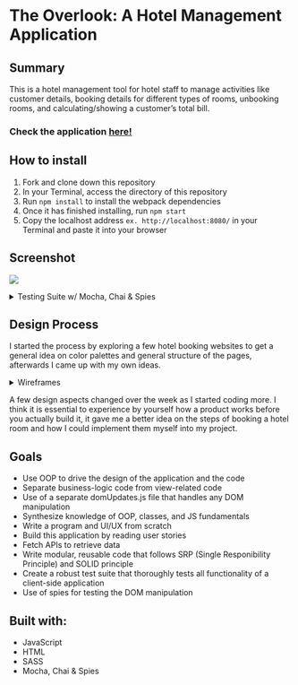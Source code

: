 # The Overlook: A Hotel Management Application

## Summary

This is a hotel management tool for hotel staff to manage activities like customer details, booking details for different types of rooms, unbooking rooms, and calculating/showing a customer’s total bill.

### Check the application [here!](https://edwindelbosque.github.io/TheOverlook/)

## How to install

1. Fork and clone down this repository
2. In your Terminal, access the directory of this repository
3. Run `npm install` to install the webpack dependencies
4. Once it has finished installing, run `npm start`
5. Copy the localhost address `ex. http://localhost:8080/` in your Terminal and paste it into your browser

## Screenshot

![](https://user-images.githubusercontent.com/48811985/65086870-f895b180-d9a2-11e9-9e09-9a7c55314eab.gif)
<details>
 <summary>Testing Suite w/ Mocha, Chai & Spies</summary>
<img width="601" src="https://user-images.githubusercontent.com/48811985/65086593-e9faca80-d9a1-11e9-9876-09e86e868111.png">
</details>

## Design Process

I started the process by exploring a few hotel booking websites to get a general idea on color palettes and general structure of the pages, afterwards I came up with my own ideas.

<details>
  <summary>Wireframes</summary>
<img width="600" src="https://user-images.githubusercontent.com/48811985/65087578-d2bddc00-d9a5-11e9-8999-ff7099f07455.jpg">
<img width="600" src="https://user-images.githubusercontent.com/48811985/65087436-37c50200-d9a5-11e9-8de9-78a8bcb2587f.jpg">
<img width="1431"  src="https://user-images.githubusercontent.com/48811985/65087026-9e492080-d9a3-11e9-9803-23818bb69810.png">
<img width="1552" src="https://user-images.githubusercontent.com/48811985/65087038-a739f200-d9a3-11e9-92b7-a21a88dbb879.png">
  </details>

A few design aspects changed over the week as I started coding more.
I think it is essential to experience by yourself how a product works before you actually build it, it gave me a better idea on the steps of booking a hotel room and how I could implement them myself into my project.

## Goals

- Use OOP to drive the design of the application and the code
- Separate business-logic code from view-related code
- Use of a separate domUpdates.js file that handles any DOM manipulation
- Synthesize knowledge of OOP, classes, and JS fundamentals
- Write a program and UI/UX from scratch
- Build this application by reading user stories
- Fetch APIs to retrieve data
- Write modular, reusable code that follows SRP (Single Responibility Principle) and SOLID principle
- Create a robust test suite that thoroughly tests all functionality of a client-side application
- Use of spies for testing the DOM manipulation

## Built with:

- JavaScript
- HTML
- SASS
- Mocha, Chai & Spies
